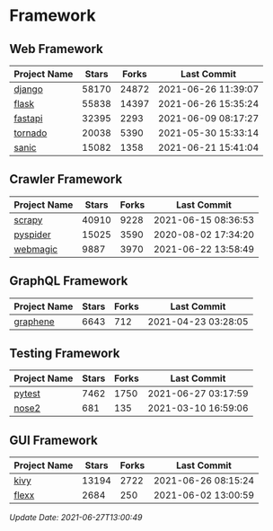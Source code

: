 # Framework

## Web Framework
| Project Name | Stars | Forks | Last Commit |
| ------------ | ----- | ----- | ----------- |
| [django](https://github.com/django/django) | 58170 | 24872 | 2021-06-26 11:39:07 |
| [flask](https://github.com/pallets/flask) | 55838 | 14397 | 2021-06-26 15:35:24 |
| [fastapi](https://github.com/tiangolo/fastapi) | 32395 | 2293 | 2021-06-09 08:17:27 |
| [tornado](https://github.com/tornadoweb/tornado) | 20038 | 5390 | 2021-05-30 15:33:14 |
| [sanic](https://github.com/sanic-org/sanic) | 15082 | 1358 | 2021-06-21 15:41:04 |

## Crawler Framework
| Project Name | Stars | Forks | Last Commit |
| ------------ | ----- | ----- | ----------- |
| [scrapy](https://github.com/scrapy/scrapy) | 40910 | 9228 | 2021-06-15 08:36:53 |
| [pyspider](https://github.com/binux/pyspider) | 15025 | 3590 | 2020-08-02 17:34:20 |
| [webmagic](https://github.com/code4craft/webmagic) | 9887 | 3970 | 2021-06-22 13:58:49 |

## GraphQL Framework
| Project Name | Stars | Forks | Last Commit |
| ------------ | ----- | ----- | ----------- |
| [graphene](https://github.com/graphql-python/graphene) | 6643 | 712 | 2021-04-23 03:28:05 |

## Testing Framework
| Project Name | Stars | Forks | Last Commit |
| ------------ | ----- | ----- | ----------- |
| [pytest](https://github.com/pytest-dev/pytest) | 7462 | 1750 | 2021-06-27 03:17:59 |
| [nose2](https://github.com/nose-devs/nose2) | 681 | 135 | 2021-03-10 16:59:06 |

## GUI Framework
| Project Name | Stars | Forks | Last Commit |
| ------------ | ----- | ----- | ----------- |
| [kivy](https://github.com/kivy/kivy) | 13194 | 2722 | 2021-06-26 08:15:24 |
| [flexx](https://github.com/flexxui/flexx) | 2684 | 250 | 2021-06-02 13:00:59 |

*Update Date: 2021-06-27T13:00:49*